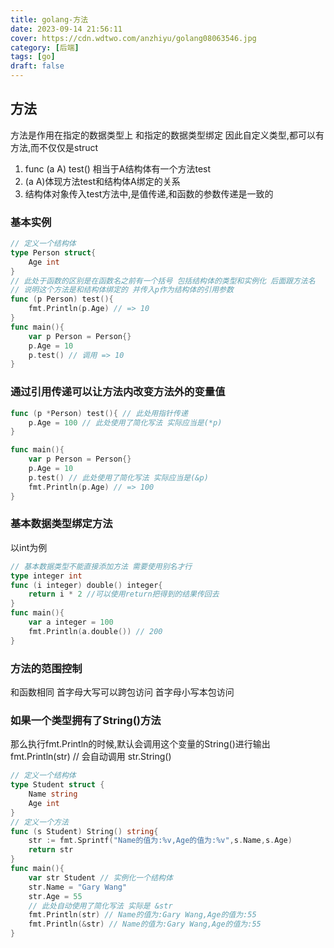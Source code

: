 ```yaml
---
title: golang-方法
date: 2023-09-14 21:56:11
cover: https://cdn.wdtwo.com/anzhiyu/golang08063546.jpg
category: [后端]
tags: [go]
draft: false
---
```


## 方法

方法是作用在指定的数据类型上 和指定的数据类型绑定 因此自定义类型,都可以有方法,而不仅仅是struct

1. func (a A) test() 相当于A结构体有一个方法test
2. (a A)体现方法test和结构体A绑定的关系
3. 结构体对象传入test方法中,是值传递,和函数的参数传递是一致的

### 基本实例
```go
// 定义一个结构体
type Person struct{
	Age int
}
// 此处于函数的区别是在函数名之前有一个括号 包括结构体的类型和实例化 后面跟方法名
// 说明这个方法是和结构体绑定的 并传入p作为结构体的引用参数
func (p Person) test(){
	fmt.Println(p.Age) // => 10
}
func main(){
	var p Person = Person{}
	p.Age = 10
	p.test() // 调用 => 10
}
```

### 通过引用传递可以让方法内改变方法外的变量值
```go
func (p *Person) test(){ // 此处用指针传递
	p.Age = 100 // 此处使用了简化写法 实际应当是(*p)
}

func main(){
	var p Person = Person{}
	p.Age = 10
	p.test() // 此处使用了简化写法 实际应当是(&p)
	fmt.Println(p.Age) // => 100
}
```

### 基本数据类型绑定方法
以int为例
```go
// 基本数据类型不能直接添加方法 需要使用别名才行
type integer int
func (i integer) double() integer{
	return i * 2 //可以使用return把得到的结果传回去
}
func main(){
	var a integer = 100
	fmt.Println(a.double()) // 200
}
```

### 方法的范围控制
和函数相同 首字母大写可以跨包访问 首字母小写本包访问

### 如果一个类型拥有了String()方法
那么执行fmt.Println的时候,默认会调用这个变量的String()进行输出
fmt.Println(str) // 会自动调用 str.String()
```go
// 定义一个结构体
type Student struct {
	Name string
	Age int
}
// 定义一个方法
func (s Student) String() string{
	str := fmt.Sprintf("Name的值为:%v,Age的值为:%v",s.Name,s.Age)
	return str
}
func main(){
	var str Student // 实例化一个结构体
	str.Name = "Gary Wang"
	str.Age = 55
	// 此处自动使用了简化写法 实际是 &str
	fmt.Println(str) // Name的值为:Gary Wang,Age的值为:55
	fmt.Println(&str) // Name的值为:Gary Wang,Age的值为:55
}
```






